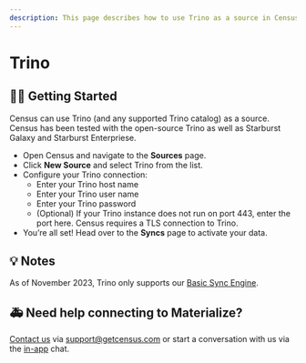 ```yaml
---
description: This page describes how to use Trino as a source in Census.
---
```


# Trino

## 🏃‍♀️ Getting Started <a href="#getting-started" id="getting-started"></a>

Census can use Trino (and any supported Trino catalog) as a source. Census has been tested with the open-source Trino as well as Starburst Galaxy and Starburst Enterpriese.

* Open Census and navigate to the **Sources** page.
* Click **New Source** and select Trino from the list.
* Configure your Trino connection:
  * Enter your Trino host name
  * Enter your Trino user name
  * Enter your Trino password
  * (Optional) If your Trino instance does not run on port 443, enter the port here. Census requires a TLS connection to Trino.
* You’re all set! Head over to the **Syncs** page to activate your data.

## 💡 Notes <a href="#notes" id="notes"></a>

As of November 2023, Trino only supports our [Basic Sync Engine](overview.md#sync-engines).

## 🚑 Need help connecting to Materialize?

[Contact us](mailto:support@getcensus.com) via support@getcensus.com or start a conversation with us via the [in-app](https://app.getcensus.com) chat.
